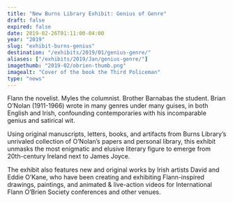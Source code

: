 ```yaml
---
title: "New Burns Library Exhibit: Genius of Genre"
draft: false
expired: false
date: 2019-02-26T01:11:00-04:00
year: "2019"
slug: "exhibit-burns-genius"
destination: "/exhibits/2019/01/genius-genre/"
aliases: ["/exhibits/2019/Jan/genius-genre/"]
imagethumb: "2019-02/obrien-thumb.png"
imagealt: "Cover of the book the Third Policeman"
type: "news"
---
```



Flann the novelist. Myles the columnist. Brother Barnabas the student. Brian O’Nolan (1911-1966) wrote in many genres under many guises, in both English and Irish, confounding contemporaries with his incomparable genius and satirical wit.

Using original manuscripts, letters, books, and artifacts from Burns Library’s unrivaled collection of O’Nolan’s papers and personal library, this exhibit unmasks the most enigmatic and elusive literary figure to emerge from 20th-century Ireland next to James Joyce.

The exhibit also features new and original works by Irish artists David and Eddie O’Kane, who have been creating and exhibiting Flann-inspired drawings, paintings, and animated & live-action videos for International Flann O’Brien Society conferences and other venues.

